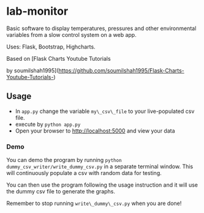 # lab-monitor
Basic software to display temperatures, pressures and other environmental variables from a slow control system on a web app.  

Uses: Flask, Bootstrap, Highcharts.

Based on [Flask Charts Youtube Tutorials

 by soumilshah1995](https://github.com/soumilshah1995/Flask-Charts-Youtube-Tutorials-)

## Usage

- In `app.py` change the variable `my\_csv\_file` to your live-populated csv file. 
- execute by `python app.py` 
- Open your browser to [http://localhost:5000](http://localhost:5000) and view your data


### Demo

You can demo the program by running `python dummy_csv_writer/write_dummy_csv.py` in a separate terminal window. This will continuously populate a csv with random data for testing. 

You can then use the program following the usage instruction and it will use the dummy csv file to generate the graphs.

Remember to stop running `write\_dummy\_csv.py` when you are done!


